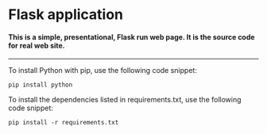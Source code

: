 # Flask application


#### This is a simple, presentational, Flask run web page. It is the source code for real web site. 
---

To install Python with pip, use the following code snippet:

```
pip install python
```

To install the dependencies listed in requirements.txt, use the following code snippet:

```
pip install -r requirements.txt
```